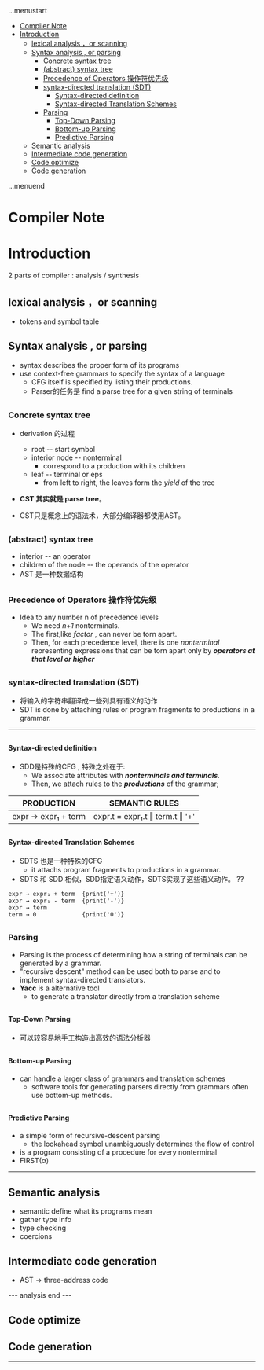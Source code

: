 ...menustart

 - [Compiler Note](#e2028ec0b6d18c6dc1518b1218fe67e9)
 - [Introduction](#0b79795d3efc95b9976c7c5b933afce2)
	 - [lexical analysis ，or scanning](#19d107f572eb681d34f40cde481b4468)
	 - [Syntax analysis ,  or parsing](#ec681573771e1e3fb7e7c285b64847f6)
		 - [Concrete syntax tree](#e0b53b573761582598d1a195e4ac1ce7)
		 - [(abstract) syntax tree](#e3ae6ba0b6984fbc4fd3a4c211a567d2)
		 - [Precedence of Operators 操作符优先级](#33cf9420c47bd66697f4b0d8ff143901)
		 - [syntax-directed translation (SDT)](#c496fb929875aa957c91118cbbd9d2d0)
			 - [Syntax-directed definition](#d8eb8df3e127bc91356f655467013119)
			 - [Syntax-directed Translation Schemes](#6261c2c3983122039f48b1eb1b3e06a4)
		 - [Parsing](#8b08e51f06fabcbfa16942fbff59ab29)
			 - [Top-Down Parsing](#e10c5506cd3ee1526ab22ec45ed61cad)
			 - [Bottom-up Parsing](#0e793c03a59ad4fe7a3a95bc1eac783d)
			 - [Predictive Parsing](#7fdb4425ae20f138f82d1c89cfe8d5bf)
	 - [Semantic analysis](#0eb1784eda9b81e0d55b27d4f8cb46d3)
	 - [Intermediate code generation](#81862566cf2fdc0d212a8dd1d169dc90)
	 - [Code optimize](#ae0b27365844a81d865ccbc6516f84ec)
	 - [Code generation](#43dbed76634f46606bc217bd2f6f4c2c)

...menuend


<h2 id="e2028ec0b6d18c6dc1518b1218fe67e9"></h2>

# Compiler Note

<h2 id="0b79795d3efc95b9976c7c5b933afce2"></h2>

# Introduction

2 parts of compiler : analysis / synthesis


<h2 id="19d107f572eb681d34f40cde481b4468"></h2>

## lexical analysis ，or scanning 

 - tokens and symbol table

<h2 id="ec681573771e1e3fb7e7c285b64847f6"></h2>

## Syntax analysis ,  or parsing

 - syntax describes the proper form of its programs
 - use context-free grammars to specify the syntax of a language
    - CFG itself is specified by listing their productions.
    - Parser的任务是 find a parse tree for a given string of terminals

<h2 id="e0b53b573761582598d1a195e4ac1ce7"></h2>

### Concrete syntax tree 

 - derivation 的过程
    - root  -- start symbol
    - interior node -- nonterminal
        - correspond to a production with its children
    - leaf  --  terminal or eps
        - from left to right, the leaves form the *yield* of the tree

 - **CST 其实就是 parse tree**。
 - CST只是概念上的语法术，大部分编译器都使用AST。        

<h2 id="e3ae6ba0b6984fbc4fd3a4c211a567d2"></h2>

### (abstract) syntax tree

 - interior --  an operator
 - children of the node -- the operands of the operator
 - AST 是一种数据结构

<h2 id="33cf9420c47bd66697f4b0d8ff143901"></h2>

### Precedence of Operators 操作符优先级

 - Idea to any number n of precedence levels
    - We need *n+1* nonterminals.
    - The first,like *factor* , can never be torn apart.
    - Then, for each precedence level, there is one *nonterminal* representing expressions that can be torn apart only by ***operators at that level or higher***

<h2 id="c496fb929875aa957c91118cbbd9d2d0"></h2>

### syntax-directed translation (SDT)

 - 将输入的字符串翻译成一些列具有语义的动作
 - SDT is done by attaching rules or program fragments to productions in a grammar.

---

<h2 id="d8eb8df3e127bc91356f655467013119"></h2>

#### Syntax-directed definition

 - SDD是特殊的CFG , 特殊之处在于:
    - We associate attributes with ***nonterminals and terminals***. 
    - Then, we attach rules to the ***productions*** of the grammar; 


PRODUCTION | SEMANTIC RULES
--- | ---
expr → expr₁ + term | expr.t = expr₁.t ‖ term.t ‖ '+' 

<h2 id="6261c2c3983122039f48b1eb1b3e06a4"></h2>

#### Syntax-directed Translation Schemes

 - SDTS 也是一种特殊的CFG
    - it attachs program fragments to productions in a grammar.
 - SDTS 和 SDD 相似，SDD指定语义动作，SDTS实现了这些语义动作。 ??

```
expr → expr₁ + term  {print('+')}
expr → expr₁ - term  {print('-')} 
expr → term
term → 0             {print('0')}
```


<h2 id="8b08e51f06fabcbfa16942fbff59ab29"></h2>

### Parsing 

 - Parsing is the process of determining how a string of terminals can be generated by a grammar.
 - "recursive descent" method can be used both to parse and to implement syntax-directed translators.
 - **Yacc** is a alternative tool 
    - to generate a translator directly from a translation scheme


<h2 id="e10c5506cd3ee1526ab22ec45ed61cad"></h2>

#### Top-Down Parsing

 - 可以较容易地手工构造出高效的语法分析器

<h2 id="0e793c03a59ad4fe7a3a95bc1eac783d"></h2>

#### Bottom-up Parsing
 
 - can handle a larger class of grammars and translation schemes
   - software tools for generating parsers directly from grammars often use bottom-up methods.

<h2 id="7fdb4425ae20f138f82d1c89cfe8d5bf"></h2>

#### Predictive Parsing

 - a simple form of recursive-descent parsing
    - the lookahead symbol unambiguously determines the flow of control
 - is a program consisting of a procedure for every nonterminal
 - FIRST(α) 


---

<h2 id="0eb1784eda9b81e0d55b27d4f8cb46d3"></h2>

## Semantic analysis

 - semantic define what its programs mean
 - gather type info
 - type checking
 - coercions

<h2 id="81862566cf2fdc0d212a8dd1d169dc90"></h2>

## Intermediate code generation

 - AST -> three-address code



--- analysis end ---

<h2 id="ae0b27365844a81d865ccbc6516f84ec"></h2>

## Code optimize

<h2 id="43dbed76634f46606bc217bd2f6f4c2c"></h2>

## Code generation

---------
 

    






 
